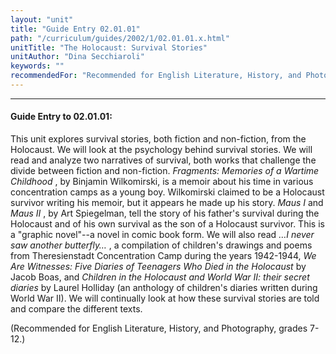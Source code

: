 ```yaml
---
layout: "unit"
title: "Guide Entry 02.01.01"
path: "/curriculum/guides/2002/1/02.01.01.x.html"
unitTitle: "The Holocaust: Survival Stories"
unitAuthor: "Dina Secchiaroli"
keywords: ""
recommendedFor: "Recommended for English Literature, History, and Photography, grades 7-12."
---
```

<body>
<hr/>
 <h4>
  Guide Entry to 02.01.01:
 </h4>
 <p>
  This unit explores survival stories, both fiction and non-fiction, from the Holocaust. We will look at the psychology behind survival stories. We will read and analyze two narratives of survival, both works that challenge the divide between fiction and non-fiction.
  <i>
   Fragments: Memories of a Wartime Childhood
  </i>
  , by Binjamin Wilkomirski, is a memoir about his time in various concentration camps as a young boy. Wilkomirski claimed to be a Holocaust survivor writing his memoir, but it appears he made up his story.
  <i>
   Maus I
  </i>
  and
  <i>
   Maus II
  </i>
  , by Art Spiegelman, tell the story of his father's survival during the Holocaust and of his own survival as the son of a Holocaust survivor. This is a "graphic novel"--a novel in comic book form. We will also read
  <i>
   …I never saw another butterfly…
  </i>
  , a compilation of children's drawings and poems from Theresienstadt Concentration Camp during the years 1942-1944,
  <i>
   We Are Witnesses: Five Diaries of Teenagers Who Died in the Holocaust
  </i>
  by Jacob Boas, and
  <i>
   Children in the Holocaust and World War II: their secret diaries
  </i>
  by Laurel Holliday (an anthology of children's diaries written during World War II). We will continually look at how these survival stories are told and compare the different texts.
 </p>
<p>
  (Recommended for English Literature, History, and Photography, grades 7-12.)
 </p>



</body>